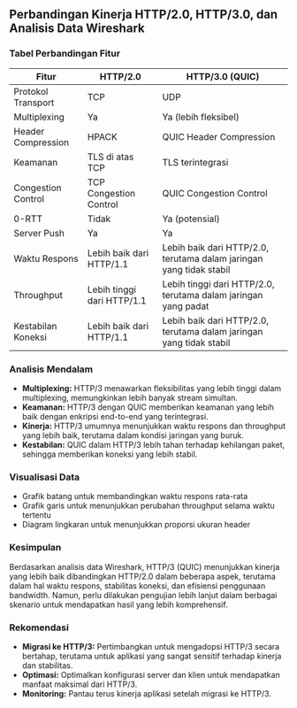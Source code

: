 ## Perbandingan Kinerja HTTP/2.0, HTTP/3.0, dan Analisis Data Wireshark

### Tabel Perbandingan Fitur

| Fitur | HTTP/2.0 | HTTP/3.0 (QUIC) | 
|---|---|---|
| Protokol Transport | TCP | UDP |
| Multiplexing | Ya | Ya (lebih fleksibel) | 
| Header Compression | HPACK | QUIC Header Compression | 
| Keamanan | TLS di atas TCP | TLS terintegrasi | 
| Congestion Control | TCP Congestion Control | QUIC Congestion Control | 
| 0-RTT | Tidak | Ya (potensial) | 
| Server Push | Ya | Ya | 
| Waktu Respons | Lebih baik dari HTTP/1.1 | Lebih baik dari HTTP/2.0, terutama dalam jaringan yang tidak stabil | 
| Throughput | Lebih tinggi dari HTTP/1.1 | Lebih tinggi dari HTTP/2.0, terutama dalam jaringan yang padat | 
| Kestabilan Koneksi | Lebih baik dari HTTP/1.1 | Lebih baik dari HTTP/2.0, terutama dalam jaringan yang tidak stabil | 

### Analisis Mendalam

* **Multiplexing:** HTTP/3 menawarkan fleksibilitas yang lebih tinggi dalam multiplexing, memungkinkan lebih banyak stream simultan.
* **Keamanan:** HTTP/3 dengan QUIC memberikan keamanan yang lebih baik dengan enkripsi end-to-end yang terintegrasi.
* **Kinerja:** HTTP/3 umumnya menunjukkan waktu respons dan throughput yang lebih baik, terutama dalam kondisi jaringan yang buruk.
* **Kestabilan:** QUIC dalam HTTP/3 lebih tahan terhadap kehilangan paket, sehingga memberikan koneksi yang lebih stabil.

### Visualisasi Data

* Grafik batang untuk membandingkan waktu respons rata-rata
* Grafik garis untuk menunjukkan perubahan throughput selama waktu tertentu
* Diagram lingkaran untuk menunjukkan proporsi ukuran header

### Kesimpulan

Berdasarkan analisis data Wireshark, HTTP/3 (QUIC) menunjukkan kinerja yang lebih baik dibandingkan HTTP/2.0 dalam beberapa aspek, terutama dalam hal waktu respons, stabilitas koneksi, dan efisiensi penggunaan bandwidth. Namun, perlu dilakukan pengujian lebih lanjut dalam berbagai skenario untuk mendapatkan hasil yang lebih komprehensif.

### Rekomendasi

* **Migrasi ke HTTP/3:** Pertimbangkan untuk mengadopsi HTTP/3 secara bertahap, terutama untuk aplikasi yang sangat sensitif terhadap kinerja dan stabilitas.
* **Optimasi:** Optimalkan konfigurasi server dan klien untuk mendapatkan manfaat maksimal dari HTTP/3.
* **Monitoring:** Pantau terus kinerja aplikasi setelah migrasi ke HTTP/3.
